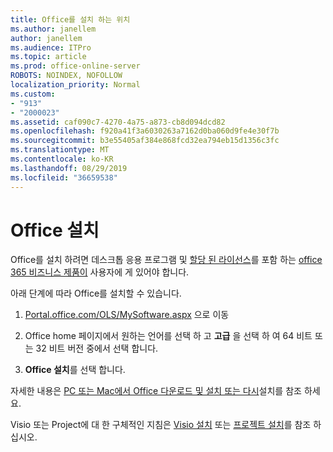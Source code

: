 ```yaml
---
title: Office를 설치 하는 위치
ms.author: janellem
author: janellem
ms.audience: ITPro
ms.topic: article
ms.prod: office-online-server
ROBOTS: NOINDEX, NOFOLLOW
localization_priority: Normal
ms.custom:
- "913"
- "2000023"
ms.assetid: caf090c7-4270-4a75-a873-cb8d094dcd82
ms.openlocfilehash: f920a41f3a6030263a7162d0ba060d9fe4e30f7b
ms.sourcegitcommit: b3e55405af384e868fcd32ea794eb15d1356c3fc
ms.translationtype: MT
ms.contentlocale: ko-KR
ms.lasthandoff: 08/29/2019
ms.locfileid: "36659538"
---
```

# <a name="install-office"></a>Office 설치

Office를 설치 하려면 데스크톱 응용 프로그램 및 [할당 된 라이선스](https://docs.microsoft.com/office365/admin/subscriptions-and-billing/assign-licenses-to-users)를 포함 하는 [office 365 비즈니스 제품이](https://support.office.com/article/f8ab5e25-bf3f-4a47-b264-174b1ee925fd?wt.mc_id=Alchemy_ClientDIA) 사용자에 게 있어야 합니다.
  
아래 단계에 따라 Office를 설치할 수 있습니다.
  
1. [Portal.office.com/OLS/MySoftware.aspx](https://portal.office.com/OLS/MySoftware.aspx) 으로 이동

2. Office home 페이지에서 원하는 언어를 선택 하 고 **고급** 을 선택 하 여 64 비트 또는 32 비트 버전 중에서 선택 합니다.

3. **Office 설치**를 선택 합니다.

자세한 내용은 [PC 또는 Mac에서 Office 다운로드 및 설치 또는 다시](https://support.office.com/article/4414eaaf-0478-48be-9c42-23adc4716658?wt.mc_id=Alchemy_ClientDIA)설치를 참조 하세요.
  
Visio 또는 Project에 대 한 구체적인 지침은 [Visio 설치](https://support.office.com/article/f98f21e3-aa02-4827-9167-ddab5b025710) 또는 [프로젝트 설치](https://support.office.com/article/7059249b-d9fe-4d61-ab96-5c5bf435f281)를 참조 하십시오.
